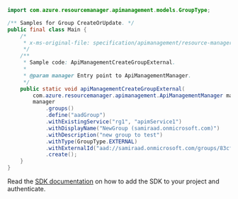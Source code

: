 ```java
import com.azure.resourcemanager.apimanagement.models.GroupType;

/** Samples for Group CreateOrUpdate. */
public final class Main {
    /*
     * x-ms-original-file: specification/apimanagement/resource-manager/Microsoft.ApiManagement/stable/2021-08-01/examples/ApiManagementCreateGroupExternal.json
     */
    /**
     * Sample code: ApiManagementCreateGroupExternal.
     *
     * @param manager Entry point to ApiManagementManager.
     */
    public static void apiManagementCreateGroupExternal(
        com.azure.resourcemanager.apimanagement.ApiManagementManager manager) {
        manager
            .groups()
            .define("aadGroup")
            .withExistingService("rg1", "apimService1")
            .withDisplayName("NewGroup (samiraad.onmicrosoft.com)")
            .withDescription("new group to test")
            .withType(GroupType.EXTERNAL)
            .withExternalId("aad://samiraad.onmicrosoft.com/groups/83cf2753-5831-4675-bc0e-2f8dc067c58d")
            .create();
    }
}
```

Read the [SDK documentation](https://github.com/Azure/azure-sdk-for-java/blob/azure-resourcemanager-apimanagement_1.0.0-beta.3/sdk/apimanagement/azure-resourcemanager-apimanagement/README.md) on how to add the SDK to your project and authenticate.
